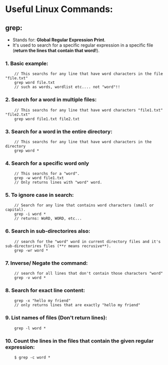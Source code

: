 # Useful Linux Commands:

## grep:
- Stands for: **Global Regular Expression Print**.
- It's used to search for a specific regular expression in a specific file (**return the lines that contain that word!**).

### 1. Basic example:
```shell
    // This searchs for any line that have word characters in the file "file.txt"
    grep word file.txt
    // such as words, wordlist etc.... not "word"!!
```

### 2. Search for a word in multiple files:
```shell
    // This searchs for any line that have word characters "file1.txt" "file2.txt"
    grep word file1.txt file2.txt
```

### 3. Search for a word in the entire directory:
```shell
    // This searchs for any line that have word characters in the directory
    grep word *

```

### 4. Search for a specific word only

```shell
    // This searchs for a "word".
    grep -w word file1.txt 
    // Only returns lines with "word" word.
```

### 5. To ignore case in search:

```shell
    // Search for any line that contains word characters (small or capital).
    grep -i word *
    // returns: WoRD, WORD, etc...
```

### 6. Search in sub-directorires also:

```shell
    // search for the "word" word in current directory files and it's sub-directorires files (**r means recrusive**).
    grep -wr word *
```

### 7. Inverse/ Negate the command:
```shell
    // search for all lines that don't contain those characters "word"
    grep -v word *
```

### 8. Search for exact line content:
```shell
    grep -x "hello my friend"
    // only returns lines that are exactly "hello my friend"
```

### 9. List names of files (Don't return lines):
```shell
    grep -l word *
```

### 10. Count the lines in the files  that contain the given regular expression:
```shell
    $ grep -c word *
```